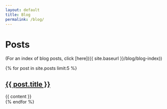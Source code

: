 ```yaml
---
layout: default
title: Blog
permalink: /blog/
---
```


# Posts

(For an index of blog posts, click [here]({{ site.baseurl }}/blog/blog-index))

<div class="posts">
    {% for post in site.posts limit:5 %}
        <article class="post">
            <h2><a href="{{ site.baseurl }}{{ post.url }}">{{ post.title }}</a></h2>
            <!-- <div class="entry">
                {{ post.excerpt }}
            </div> -->
            {{ content }}
            <!-- <a href="{{ site.baseurl }}{{ post.url }}" class="read-more">Read More</a> -->
        </article>
    {% endfor %}
</div>
